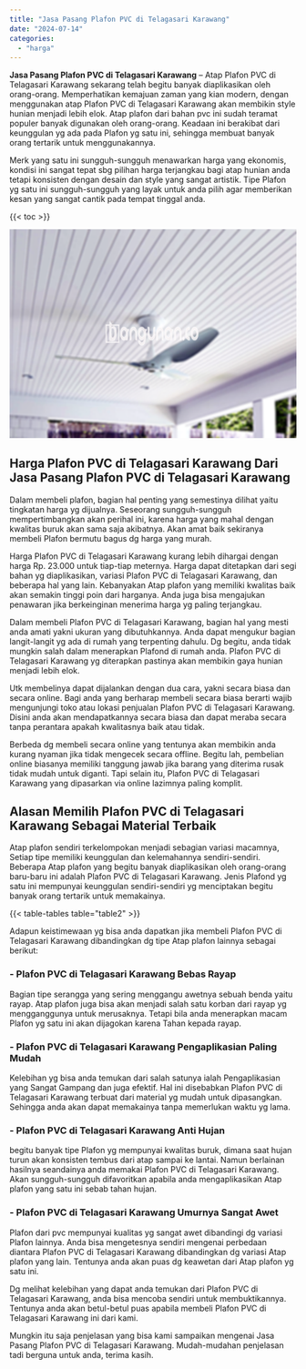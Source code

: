 ```yaml
---
title: "Jasa Pasang Plafon PVC di Telagasari Karawang"
date: "2024-07-14"
categories: 
  - "harga"
---
```


**Jasa Pasang Plafon PVC di Telagasari Karawang** – Atap Plafon PVC di Telagasari Karawang sekarang telah begitu banyak diaplikasikan oleh orang-orang. Memperhatikan kemajuan zaman yang kian modern, dengan menggunakan atap Plafon PVC di Telagasari Karawang akan membikin style hunian menjadi lebih elok. Atap plafon dari bahan pvc ini sudah teramat populer banyak digunakan oleh orang-orang. Keadaan ini berakibat dari keunggulan yg ada pada Plafon yg satu ini, sehingga membuat banyak orang tertarik untuk menggunakannya.

Merk yang satu ini sungguh-sungguh menawarkan harga yang ekonomis, kondisi ini sangat tepat sbg pilihan harga terjangkau bagi atap hunian anda tetapi konsisten dengan desain dan style yang sangat artistik. Tipe Plafon yg satu ini sungguh-sungguh yang layak untuk anda pilih agar memberikan kesan yang sangat cantik pada tempat tinggal anda.

{{< toc >}}

![Jasa Pasang Plafon PVC di Telagasari Karawang](/images/flafond-pvc-murah30.png)

## Harga Plafon PVC di Telagasari Karawang Dari Jasa Pasang Plafon PVC di Telagasari Karawang

Dalam membeli plafon, bagian hal penting yang semestinya dilihat yaitu tingkatan harga yg dijualnya. Seseorang sungguh-sungguh mempertimbangkan akan perihal ini, karena harga yang mahal dengan kwalitas buruk akan sama saja akibatnya. Akan amat baik sekiranya membeli Plafon bermutu bagus dg harga yang murah.

Harga Plafon PVC di Telagasari Karawang kurang lebih dihargai dengan harga Rp. 23.000 untuk tiap-tiap meternya. Harga dapat ditetapkan dari segi bahan yg diaplikasikan, variasi Plafon PVC di Telagasari Karawang, dan beberapa hal yang lain. Kebanyakan Atap plafon yang memiliki kwalitas baik akan semakin tinggi poin dari harganya. Anda juga bisa mengajukan penawaran jika berkeinginan menerima harga yg paling terjangkau.

Dalam membeli Plafon PVC di Telagasari Karawang, bagian hal yang mesti anda amati yakni ukuran yang dibutuhkannya. Anda dapat mengukur bagian langit-langit yg ada di rumah yang terpenting dahulu. Dg begitu, anda tidak mungkin salah dalam menerapkan Plafond di rumah anda. Plafon PVC di Telagasari Karawang yg diterapkan pastinya akan membikin gaya hunian menjadi lebih elok.

Utk membelinya dapat dijalankan dengan dua cara, yakni secara biasa dan secara online. Bagi anda yang berharap membeli secara biasa berarti wajib mengunjungi toko atau lokasi penjualan Plafon PVC di Telagasari Karawang. Disini anda akan mendapatkannya secara biasa dan dapat meraba secara tanpa perantara apakah kwalitasnya baik atau tidak.

Berbeda dg membeli secara online yang tentunya akan membikin anda kurang nyaman jika tidak mengecek secara offline. Begitu lah, pembelian online biasanya memiliki tanggung jawab jika barang yang diterima rusak tidak mudah untuk diganti. Tapi selain itu, Plafon PVC di Telagasari Karawang yang dipasarkan via online lazimnya paling komplit.

## Alasan Memilih Plafon PVC di Telagasari Karawang Sebagai Material Terbaik

Atap plafon sendiri terkelompokan menjadi sebagian variasi macamnya, Setiap tipe memiliki keunggulan dan kelemahannya sendiri-sendiri. Beberapa Atap plafon yang begitu banyak diaplikasikan oleh orang-orang baru-baru ini adalah Plafon PVC di Telagasari Karawang. Jenis Plafond yg satu ini mempunyai keunggulan sendiri-sendiri yg menciptakan begitu banyak orang tertarik untuk memakainya.

{{< table-tables table="table2" >}}

Adapun keistimewaan yg bisa anda dapatkan jika membeli Plafon PVC di Telagasari Karawang dibandingkan dg tipe Atap plafon lainnya sebagai berikut:

### \- Plafon PVC di Telagasari Karawang Bebas Rayap

Bagian tipe serangga yang sering menggangu awetnya sebuah benda yaitu rayap. Atap plafon juga bisa akan menjadi salah satu korban dari rayap yg mengganggunya untuk merusaknya. Tetapi bila anda menerapkan macam Plafon yg satu ini akan dijagokan karena Tahan kepada rayap.

### \- Plafon PVC di Telagasari Karawang Pengaplikasian Paling Mudah

Kelebihan yg bisa anda temukan dari salah satunya ialah Pengaplikasian yang Sangat Gampang dan juga efektif. Hal ini disebabkan Plafon PVC di Telagasari Karawang terbuat dari material yg mudah untuk dipasangkan. Sehingga anda akan dapat memakainya tanpa memerlukan waktu yg lama.

### \- Plafon PVC di Telagasari Karawang Anti Hujan

begitu banyak tipe Plafon yg mempunyai kwalitas buruk, dimana saat hujan turun akan konsisten tembus dari atap sampai ke lantai. Namun berlainan hasilnya seandainya anda memakai Plafon PVC di Telagasari Karawang. Akan sungguh-sungguh difavoritkan apabila anda mengaplikasikan Atap plafon yang satu ini sebab tahan hujan.

### \- Plafon PVC di Telagasari Karawang Umurnya Sangat Awet

Plafon dari pvc mempunyai kualitas yg sangat awet dibandingi dg variasi Plafon lainnya. Anda bisa mengetesnya sendiri mengenai perbedaan diantara Plafon PVC di Telagasari Karawang dibandingkan dg variasi Atap plafon yang lain. Tentunya anda akan puas dg keawetan dari Atap plafon yg satu ini.

Dg melihat kelebihan yang dapat anda temukan dari Plafon PVC di Telagasari Karawang, anda bisa mencoba sendiri untuk membuktikannya. Tentunya anda akan betul-betul puas apabila membeli Plafon PVC di Telagasari Karawang ini dari kami.

Mungkin itu saja penjelasan yang bisa kami sampaikan mengenai Jasa Pasang Plafon PVC di Telagasari Karawang. Mudah-mudahan penjelasan tadi berguna untuk anda, terima kasih.
